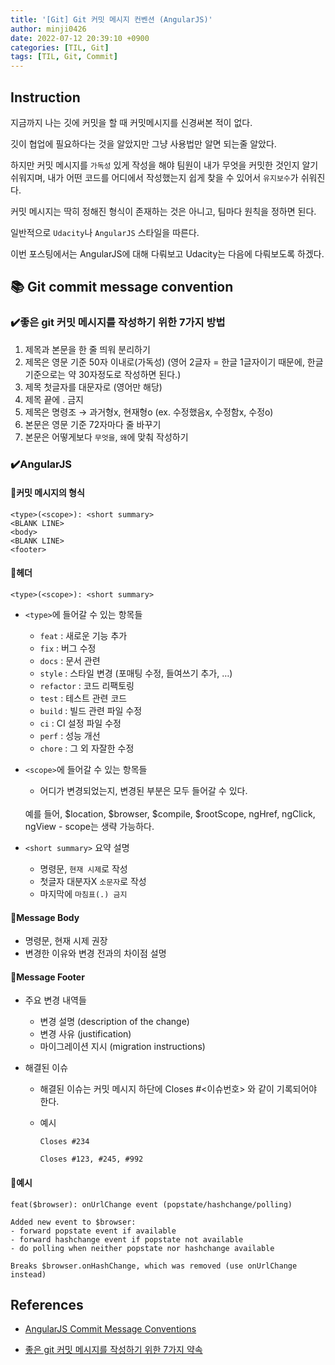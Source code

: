 ```yaml
---
title: '[Git] Git 커밋 메시지 컨벤션 (AngularJS)'
author: minji0426
date: 2022-07-12 20:39:10 +0900
categories: [TIL, Git]
tags: [TIL, Git, Commit]
---
```


## Instruction

지금까지 나는 깃에 커밋을 할 때 커밋메시지를 신경써본 적이 없다.

깃이 협업에 필요하다는 것을 알았지만 그냥 사용법만 알면 되는줄 알았다.

하지만 커밋 메시지를 `가독성` 있게 작성을 해야 팀원이 내가 무엇을 커밋한 것인지 알기 쉬워지며, 내가 어떤 코드를 어디에서 작성했는지 쉽게 찾을 수 있어서 `유지보수`가 쉬워진다.

커밋 메시지는 딱히 정해진 형식이 존재하는 것은 아니고, 팀마다 원칙을 정하면 된다.

일반적으로 `Udacity`나 `AngularJS` 스타일을 따른다.

이번 포스팅에서는 AngularJS에 대해 다뤄보고 Udacity는 다음에 다뤄보도록 하겠다.


## 📚 Git commit message convention

### ✔️좋은 git 커밋 메시지를 작성하기 위한 7가지 방법

1. 제목과 본문을 한 줄 띄워 분리하기
2. 제목은 영문 기준 50자 이내로(가독성)
(영어 2글자 = 한글 1글자이기 때문에, 한글 기준으로는 약 30자정도로 작성하면 된다.)
3. 제목 첫글자를 대문자로 (영어만 해당)
4. 제목 끝에 . 금지
5. 제목은 명령조 → 과거형x, 현재형o (ex. 수정했음x, 수정함x, 수정o)
6. 본문은 영문 기준 72자마다 줄 바꾸기
7. 본문은 어떻게보다 `무엇을`, `왜`에 맞춰 작성하기

### ✔️AngularJS

#### 📝커밋 메시지의 형식

```
<type>(<scope>): <short summary>
<BLANK LINE>
<body>
<BLANK LINE>
<footer>
```

#### 📌헤더
`<type>(<scope>): <short summary>`

- `<type>`에 들어갈 수 있는 항목들
    - `feat` : 새로운 기능 추가
    - `fix` : 버그 수정
    - `docs` : 문서 관련
    - `style` : 스타일 변경 (포매팅 수정, 들여쓰기 추가, …)
    - `refactor` : 코드 리팩토링
    - `test` : 테스트 관련 코드
    - `build` : 빌드 관련 파일 수정
    - `ci` : CI 설정 파일 수정
    - `perf` : 성능 개선
    - `chore` : 그 외 자잘한 수정

- `<scope>`에 들어갈 수 있는 항목들

    - 어디가 변경되었는지, 변경된 부분은 모두 들어갈 수 있다.
    <br>
    예를 들어, $location, $browser, $compile, $rootScope, ngHref, ngClick, ngView
    - scope는 생략 가능하다.

- `<short summary>` 요약 설명
    - 명령문, `현재 시제`로 작성
    - 첫글자 대분자X `소문자`로 작성
    - 마지막에 `마침표(.) 금지`

#### 📌Message Body

- 명령문, 현재 시제 권장
- 변경한 이유와 변경 전과의 차이점 설명

#### 📌Message Footer
- 주요 변경 내역들
    - 변경 설명 (description of the change)
    - 변경 사유 (justification)
    - 마이그레이션 지시 (migration instructions)

- 해결된 이슈

    - 해결된 이슈는 커밋 메시지 하단에 Closes #<이슈번호> 와 같이 기록되어야 한다.

    - 예시
        ```
        Closes #234

        Closes #123, #245, #992
        ```

#### 📌예시
```
feat($browser): onUrlChange event (popstate/hashchange/polling)

Added new event to $browser:
- forward popstate event if available
- forward hashchange event if popstate not available
- do polling when neither popstate nor hashchange available

Breaks $browser.onHashChange, which was removed (use onUrlChange instead)
```
<!-- ```
fix($compile): couple of unit tests for IE9

Older IEs serialize html uppercased, but IE9 does not...
Would be better to expect case insensitive, unfortunately jasmine does
not allow to user regexps for throw expectations.

Closes #392
Breaks foo.bar api, foo.baz should be used instead
```
```
docs(guide): updated fixed docs from Google Docs

Couple of typos fixed:
- indentation
- batchLogbatchLog -> batchLog
- start periodic checking
- missing brace
``` -->


## References
- [AngularJS Commit Message Conventions](https://gist.github.com/stephenparish/9941e89d80e2bc58a153)

- [좋은 git 커밋 메시지를 작성하기 위한 7가지 약속](https://velog.io/@rladpwl0512/Git-commit-%EB%A9%94%EC%8B%9C%EC%A7%80-%EC%BB%A8%EB%B2%A4%EC%85%98)
